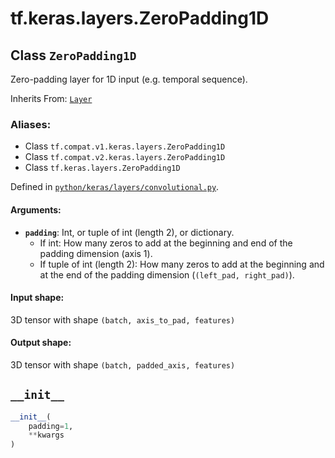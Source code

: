 <div itemscope itemtype="http://developers.google.com/ReferenceObject">
<meta itemprop="name" content="tf.keras.layers.ZeroPadding1D" />
<meta itemprop="path" content="Stable" />
<meta itemprop="property" content="__init__"/>
</div>

# tf.keras.layers.ZeroPadding1D

## Class `ZeroPadding1D`

Zero-padding layer for 1D input (e.g. temporal sequence).

Inherits From: [`Layer`](../../../tf/keras/layers/Layer.md)

### Aliases:

* Class `tf.compat.v1.keras.layers.ZeroPadding1D`
* Class `tf.compat.v2.keras.layers.ZeroPadding1D`
* Class `tf.keras.layers.ZeroPadding1D`



Defined in [`python/keras/layers/convolutional.py`](/code/stable/tensorflow/python/keras/layers/convolutional.py).

<!-- Placeholder for "Used in" -->


#### Arguments:


* <b>`padding`</b>: Int, or tuple of int (length 2), or dictionary.
    - If int:
    How many zeros to add at the beginning and end of
    the padding dimension (axis 1).
    - If tuple of int (length 2):
    How many zeros to add at the beginning and at the end of
    the padding dimension (`(left_pad, right_pad)`).


#### Input shape:

3D tensor with shape `(batch, axis_to_pad, features)`



#### Output shape:

3D tensor with shape `(batch, padded_axis, features)`


<h2 id="__init__"><code>__init__</code></h2>

``` python
__init__(
    padding=1,
    **kwargs
)
```






